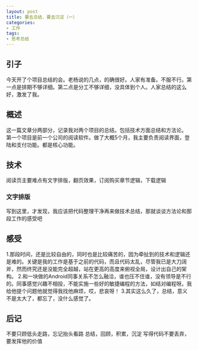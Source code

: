 ```yaml
---
layout: post
title: 要去总结，要去沉淀（一）
categories:
- 工作
tags:
- 思考总结
---
```

## 引子
今天开了个项目总结的会。老杨说的几点，的确很好。人家有准备。不服不行。第一点是排期不够详细。第二点是分工不够详细，没具体到个人。人家总结的这么好，激发了我。
## 概述
这一篇文章分两部分，记录我对两个项目的总结。包括技术方面总结和方法论。
第一个项目是前一个公司的阅读软件。做了大概5个月，我主要负责阅读界面，登陆和支付功能。都是核心功能。
## 技术
阅读页主要难点有文字排版，翻页效果，订阅购买章节逻辑，下载逻辑
### 文字排版
写到这里，才发现，我应该把代码整理干净再来做技术总结，那就谈谈方法论和那段工作的感受吧
## 感受
1.那段时间，还是比较自由的，同时也是比较痛苦的，因为牵扯到的技术和逻辑还是难的。关键是我的工作是基于之前的代码，而且代码太乱，尽管我已是大刀阔斧，然而终究还是没能完全超越，站在更高的高度来俯视全局，设计出自己的架构。
2.和一块做的Android同事关系不怎么融洽，谁也压不住谁，没有领导是不行的。同事感觉兴趣不相投，不能实施一些好的敏捷编程的方法，如结对编程呀。我给他提个问题他就觉得我找他麻烦，哎，悲哀呀！
3.其实这么久了，总结，意义不是太大了，都忘了，没什么感觉了。
## 后记
不要只顾低头走路，忘记抬头看路
总结，回顾，积累，沉淀
写得代码不要丢弃，要发挥他的价值